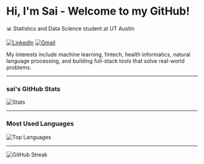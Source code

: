 # Hi, I'm Sai - Welcome to my GitHub!

📊 Statistics and Data Science student at UT Austin

[![LinkedIn](https://img.shields.io/badge/-LINKEDIN-0A66C2?style=flat-square&logo=linkedin&logoColor=white)](https://linkedin.com/in/thesaiearanti)
[![Gmail](https://img.shields.io/badge/-GMAIL-D14836?style=flat-square&logo=gmail&logoColor=white)](mailto:saipreetam.earanti@utexas.edu)

My interests include machine learning, fintech, health informatics, natural language processing, and building full-stack tools that solve real-world problems.

---

### sai's GitHub Stats

![Stats](https://github-readme-stats.vercel.app/api?username=TheSaiEaranti&show_icons=true&theme=tokyonight&hide_title=true&include_all_commits=true)

---

### Most Used Languages

![Top Languages](https://github-readme-stats.vercel.app/api/top-langs/?username=TheSaiEaranti&layout=compact&theme=tokyonight)

---

![GitHub Streak](https://streak-stats.demolab.com?user=TheSaiEaranti&theme=tokyonight&hide_border=true)
